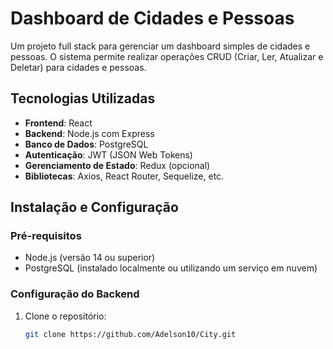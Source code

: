 # Dashboard de Cidades e Pessoas

Um projeto full stack para gerenciar um dashboard simples de cidades e pessoas. O sistema permite realizar operações CRUD (Criar, Ler, Atualizar e Deletar) para cidades e pessoas.

## Tecnologias Utilizadas

- **Frontend**: React
- **Backend**: Node.js com Express
- **Banco de Dados**: PostgreSQL
- **Autenticação**: JWT (JSON Web Tokens)
- **Gerenciamento de Estado**: Redux (opcional)
- **Bibliotecas**: Axios, React Router, Sequelize, etc.

## Instalação e Configuração

### Pré-requisitos

- Node.js (versão 14 ou superior)
- PostgreSQL (instalado localmente ou utilizando um serviço em nuvem)

### Configuração do Backend

1. Clone o repositório:

   ```bash
   git clone https://github.com/Adelson10/City.git
